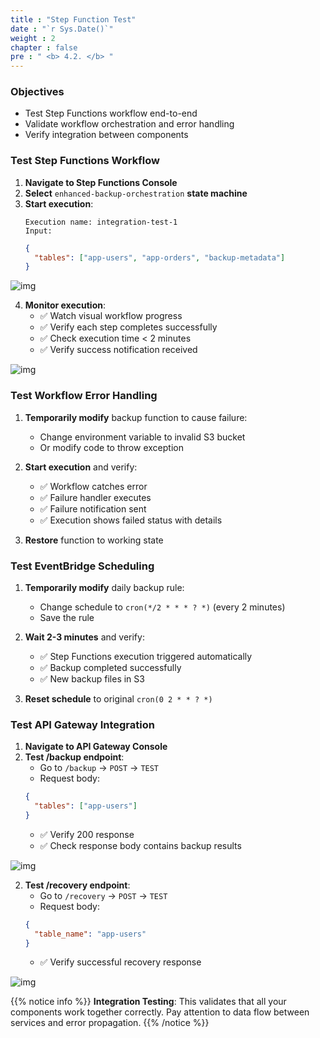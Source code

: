 ```yaml
---
title : "Step Function Test"
date : "`r Sys.Date()`"
weight : 2
chapter : false
pre : " <b> 4.2. </b> "
---
```


### Objectives
- Test Step Functions workflow end-to-end
- Validate workflow orchestration and error handling
- Verify integration between components

### Test Step Functions Workflow

1. **Navigate to Step Functions Console**
2. **Select** `enhanced-backup-orchestration` **state machine**
3. **Start execution**:
   ```
   Execution name: integration-test-1
   Input:
   ```
   ```json
   {
     "tables": ["app-users", "app-orders", "backup-metadata"]
   }
   ```

![img](/FCJ-Workshop/images/4.testing/TEST_stepexec.png)


4. **Monitor execution**:
   - ✅ Watch visual workflow progress
   - ✅ Verify each step completes successfully
   - ✅ Check execution time < 2 minutes
   - ✅ Verify success notification received
   
![img](/FCJ-Workshop/images/4.testing/TEST_stepok.png)

### Test Workflow Error Handling

1. **Temporarily modify** backup function to cause failure:
   - Change environment variable to invalid S3 bucket
   - Or modify code to throw exception

2. **Start execution** and verify:
   - ✅ Workflow catches error
   - ✅ Failure handler executes
   - ✅ Failure notification sent
   - ✅ Execution shows failed status with details

3. **Restore** function to working state

### Test EventBridge Scheduling

1. **Temporarily modify** daily backup rule:
   - Change schedule to `cron(*/2 * * * ? *)` (every 2 minutes)
   - Save the rule

2. **Wait 2-3 minutes** and verify:
   - ✅ Step Functions execution triggered automatically
   - ✅ Backup completed successfully
   - ✅ New backup files in S3

3. **Reset schedule** to original `cron(0 2 * * ? *)`

### Test API Gateway Integration

1. **Navigate to API Gateway Console**
2. **Test /backup endpoint**:
   - Go to `/backup` → `POST` → `TEST`
   - Request body:
   ```json
   {
     "tables": ["app-users"]
   }
   ```
   - ✅ Verify 200 response
   - ✅ Check response body contains backup results

![img](/FCJ-Workshop/images/4.testing/TEST_api.png)

2. **Test /recovery endpoint**:
   - Go to `/recovery` → `POST` → `TEST`
   - Request body:
   ```json
   {
     "table_name": "app-users"
   }
   ```
   - ✅ Verify successful recovery response

![img](/FCJ-Workshop/images/4.testing/TEST_apisucc.png)

{{% notice info %}}
**Integration Testing**: This validates that all your components work together correctly. Pay attention to data flow between services and error propagation.
{{% /notice %}}
